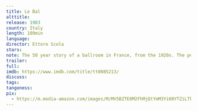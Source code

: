 ```yaml
---
title: Le Bal
alttitle:
release: 1983
country: Italy
length: 109min
language:
director: Ettore Scola
stars:
note: The 50 year story of a ballroom in France, from the 1920s. The people who go there is always the same, even the musicians
trailer:
full:
imdb: https://www.imdb.com/title/tt0085213/
discuss:
tags:
tangoness:
pix:
  - https://m.media-amazon.com/images/M/MV5BZTE0M2FhMjQtYmM3Yi00YTZiLTk3Y2MtYjg1YThmZDRhYzRlXkEyXkFqcGdeQXVyMzIzNDU1NTY@._V1_SY1000_CR0,0,666,1000_AL_.jpg
---
```


